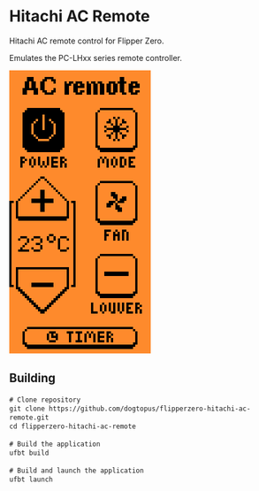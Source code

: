 # Hitachi AC Remote

Hitachi AC remote control for Flipper Zero.

Emulates the PC-LHxx series remote controller.

![Screenshot](img/screenshot.png)

## Building
```shell
# Clone repository
git clone https://github.com/dogtopus/flipperzero-hitachi-ac-remote.git
cd flipperzero-hitachi-ac-remote

# Build the application
ufbt build

# Build and launch the application
ufbt launch
```

